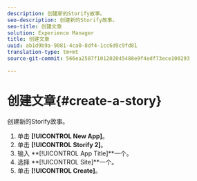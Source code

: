 ```yaml
---
description: 创建新的Storify故事。
seo-description: 创建新的Storify故事。
seo-title: 创建文章
solution: Experience Manager
title: 创建文章
uuid: ab1d9b9a-9081-4ca0-8df4-1cc6d9c9fd81
translation-type: tm+mt
source-git-commit: 566ea2587f101202045488e9f4edf73ece100293

---
```



# 创建文章{#create-a-story}

创建新的Storify故事。

1. 单击 **[!UICONTROL New App]**。
1. 单击 **[!UICONTROL Storify 2]**。
1. 输入 **[!UICONTROL App Title]**一个。
1. 选择 **[!UICONTROL Site]**一个。
1. 单击 **[!UICONTROL Create]**。
